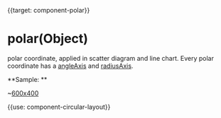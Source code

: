 
{{target: component-polar}}

# polar(Object)

polar coordinate, applied in scatter diagram and line chart. Every polar coordinate has a [angleAxis](~angleAxis) and [radiusAxis](~radiusAxis). 

**Sample: **

~[600x400](${galleryViewPath}scatter-polar-punchCard&edit=1&reset=1)

{{use: component-circular-layout}}
